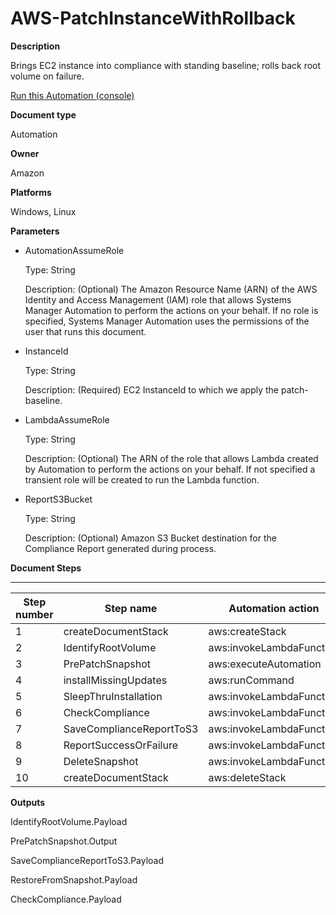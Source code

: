 # AWS\-PatchInstanceWithRollback<a name="automation-aws-patchinstancewithrollback"></a>

**Description**

Brings EC2 instance into compliance with standing baseline; rolls back root volume on failure\.

[Run this Automation \(console\)](https://console.aws.amazon.com/systems-manager/automation/execute/AWS-PatchInstanceWithRollback)

**Document type**

Automation

**Owner**

Amazon

**Platforms**

Windows, Linux

**Parameters**
+ AutomationAssumeRole

  Type: String

  Description: \(Optional\) The Amazon Resource Name \(ARN\) of the AWS Identity and Access Management \(IAM\) role that allows Systems Manager Automation to perform the actions on your behalf\. If no role is specified, Systems Manager Automation uses the permissions of the user that runs this document\.
+ InstanceId

  Type: String

  Description: \(Required\) EC2 InstanceId to which we apply the patch\-baseline\.
+ LambdaAssumeRole

  Type: String

  Description: \(Optional\) The ARN of the role that allows Lambda created by Automation to perform the actions on your behalf\. If not specified a transient role will be created to run the Lambda function\.
+ ReportS3Bucket

  Type: String

  Description: \(Optional\) Amazon S3 Bucket destination for the Compliance Report generated during process\.

**Document Steps**


****  

| Step number | Step name | Automation action | 
| --- | --- | --- | 
|  1  |  createDocumentStack  |  aws:createStack  | 
|  2  |  IdentifyRootVolume  |  aws:invokeLambdaFunction  | 
|  3  |  PrePatchSnapshot  |  aws:executeAutomation  | 
|  4  |  installMissingUpdates  |  aws:runCommand  | 
|  5  |  SleepThruInstallation  |  aws:invokeLambdaFunction  | 
|  6  |  CheckCompliance  |  aws:invokeLambdaFunction  | 
|  7  |  SaveComplianceReportToS3  |  aws:invokeLambdaFunction  | 
|  8  |  ReportSuccessOrFailure  |  aws:invokeLambdaFunction  | 
|  9  |  DeleteSnapshot  |  aws:invokeLambdaFunction  | 
|  10  |  createDocumentStack  |  aws:deleteStack  | 

**Outputs**

IdentifyRootVolume\.Payload

PrePatchSnapshot\.Output

SaveComplianceReportToS3\.Payload

RestoreFromSnapshot\.Payload

CheckCompliance\.Payload
